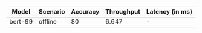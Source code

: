 | Model   | Scenario   |   Accuracy |   Throughput | Latency (in ms)   |
|---------|------------|------------|--------------|-------------------|
| bert-99 | offline    |         80 |        6.647 | -                 |